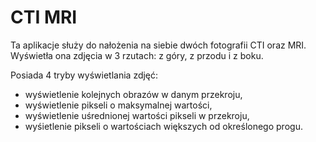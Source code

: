 # CTI MRI

Ta aplikacje służy do nałożenia na siebie dwóch fotografii CTI oraz MRI.
Wyświetła ona zdjęcia w 3 rzutach: z góry, z przodu i z boku.

Posiada 4 tryby wyświetlania zdjęć:
  - wyświetlenie kolejnych obrazów w danym przekroju,
  - wyświetlenie pikseli o maksymalnej wartości,
  - wyświetlenie uśrednionej wartości pikseli w przekroju,
  - wyśietlenie pikseli o wartościach większych od określonego progu.

